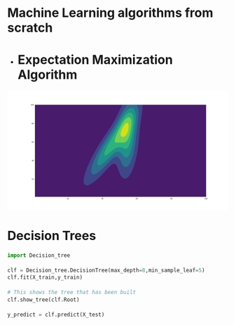 # Machine Learning algorithms from scratch
- # Expectation Maximization Algorithm

![Alt text](./Figure_1.png "Title")
# Decision Trees
```python
import Decision_tree

clf = Decision_tree.DecisionTree(max_depth=8,min_sample_leaf=5)
clf.fit(X_train,y_train)

# This shows the tree that has been built
clf.show_tree(clf.Root)

y_predict = clf.predict(X_test)

```
